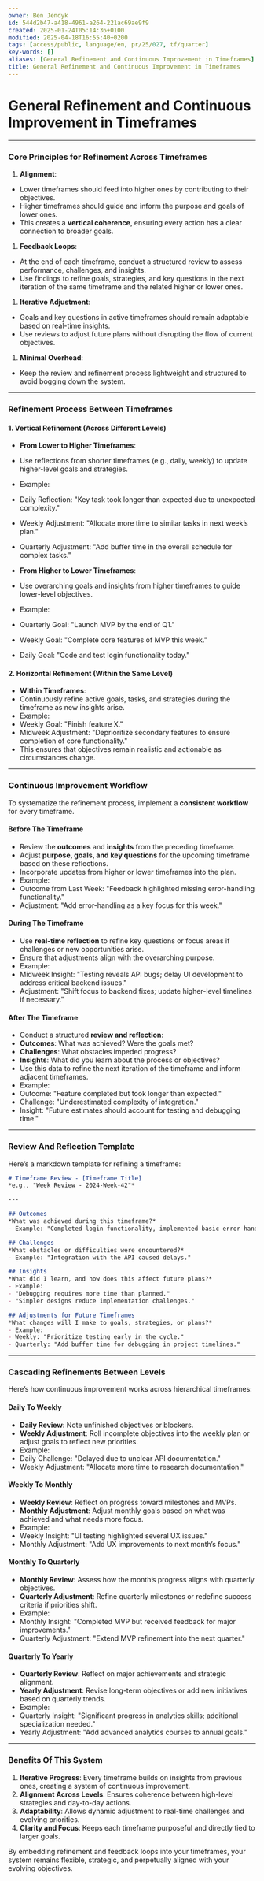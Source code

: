 ```yaml
---
owner: Ben Jendyk
id: 544d2b47-a418-4961-a264-221ac69ae9f9
created: 2025-01-24T05:14:36+0100
modified: 2025-04-18T16:55:40+0200
tags: [access/public, language/en, pr/25/027, tf/quarter]
key-words: []
aliases: [General Refinement and Continuous Improvement in Timeframes]
title: General Refinement and Continuous Improvement in Timeframes
---
```


# General Refinement and Continuous Improvement in Timeframes
---

### **Core Principles for Refinement Across Timeframes**

1. **Alignment**:
- Lower timeframes should feed into higher ones by contributing to their objectives.
- Higher timeframes should guide and inform the purpose and goals of lower ones.
- This creates a **vertical coherence**, ensuring every action has a clear connection to broader goals.

1. **Feedback Loops**:
- At the end of each timeframe, conduct a structured review to assess performance, challenges, and insights.
- Use findings to refine goals, strategies, and key questions in the next iteration of the same timeframe and the related higher or lower ones.

1. **Iterative Adjustment**:
- Goals and key questions in active timeframes should remain adaptable based on real-time insights.
- Use reviews to adjust future plans without disrupting the flow of current objectives.

1. **Minimal Overhead**:
- Keep the review and refinement process lightweight and structured to avoid bogging down the system.

---

### **Refinement Process Between Timeframes**

#### **1. Vertical Refinement (Across Different Levels)**

- **From Lower to Higher Timeframes**:
- Use reflections from shorter timeframes (e.g., daily, weekly) to update higher-level goals and strategies.
- Example:
- Daily Reflection: "Key task took longer than expected due to unexpected complexity."
- Weekly Adjustment: "Allocate more time to similar tasks in next week’s plan."
- Quarterly Adjustment: "Add buffer time in the overall schedule for complex tasks."

- **From Higher to Lower Timeframes**:
- Use overarching goals and insights from higher timeframes to guide lower-level objectives.
- Example:
- Quarterly Goal: "Launch MVP by the end of Q1."
- Weekly Goal: "Complete core features of MVP this week."
- Daily Goal: "Code and test login functionality today."

#### **2. Horizontal Refinement (Within the Same Level)**

- **Within Timeframes**:
- Continuously refine active goals, tasks, and strategies during the timeframe as new insights arise.
- Example:
- Weekly Goal: "Finish feature X."
- Midweek Adjustment: "Deprioritize secondary features to ensure completion of core functionality."
- This ensures that objectives remain realistic and actionable as circumstances change.

---

### **Continuous Improvement Workflow**

To systematize the refinement process, implement a **consistent workflow** for every timeframe.

#### **Before The Timeframe**

- Review the **outcomes** and **insights** from the preceding timeframe.
- Adjust **purpose, goals, and key questions** for the upcoming timeframe based on these reflections.
- Incorporate updates from higher or lower timeframes into the plan.
- Example:
- Outcome from Last Week: "Feedback highlighted missing error-handling functionality."
- Adjustment: "Add error-handling as a key focus for this week."

#### **During The Timeframe**

- Use **real-time reflection** to refine key questions or focus areas if challenges or new opportunities arise.
- Ensure that adjustments align with the overarching purpose.
- Example:
- Midweek Insight: "Testing reveals API bugs; delay UI development to address critical backend issues."
- Adjustment: "Shift focus to backend fixes; update higher-level timelines if necessary."

#### **After The Timeframe**

- Conduct a structured **review and reflection**:
- **Outcomes**: What was achieved? Were the goals met?
- **Challenges**: What obstacles impeded progress?
- **Insights**: What did you learn about the process or objectives?
- Use this data to refine the next iteration of the timeframe and inform adjacent timeframes.
- Example:
- Outcome: "Feature completed but took longer than expected."
- Challenge: "Underestimated complexity of integration."
- Insight: "Future estimates should account for testing and debugging time."

---

### **Review And Reflection Template**

Here’s a markdown template for refining a timeframe:

```markdown
# Timeframe Review - [Timeframe Title]
*e.g., "Week Review - 2024-Week-42"*

---

## Outcomes
*What was achieved during this timeframe?*
- Example: "Completed login functionality, implemented basic error handling."

## Challenges
*What obstacles or difficulties were encountered?*
- Example: "Integration with the API caused delays."

## Insights
*What did I learn, and how does this affect future plans?*
- Example:
- "Debugging requires more time than planned."
- "Simpler designs reduce implementation challenges."

## Adjustments for Future Timeframes
*What changes will I make to goals, strategies, or plans?*
- Example:
- Weekly: "Prioritize testing early in the cycle."
- Quarterly: "Add buffer time for debugging in project timelines."
```

---

### **Cascading Refinements Between Levels**

Here’s how continuous improvement works across hierarchical timeframes:

#### **Daily To Weekly**

- **Daily Review**: Note unfinished objectives or blockers.
- **Weekly Adjustment**: Roll incomplete objectives into the weekly plan or adjust goals to reflect new priorities.
- Example:
- Daily Challenge: "Delayed due to unclear API documentation."
- Weekly Adjustment: "Allocate more time to research documentation."

#### **Weekly To Monthly**

- **Weekly Review**: Reflect on progress toward milestones and MVPs.
- **Monthly Adjustment**: Adjust monthly goals based on what was achieved and what needs more focus.
- Example:
- Weekly Insight: "UI testing highlighted several UX issues."
- Monthly Adjustment: "Add UX improvements to next month’s focus."

#### **Monthly To Quarterly**

- **Monthly Review**: Assess how the month’s progress aligns with quarterly objectives.
- **Quarterly Adjustment**: Refine quarterly milestones or redefine success criteria if priorities shift.
- Example:
- Monthly Insight: "Completed MVP but received feedback for major improvements."
- Quarterly Adjustment: "Extend MVP refinement into the next quarter."

#### **Quarterly To Yearly**

- **Quarterly Review**: Reflect on major achievements and strategic alignment.
- **Yearly Adjustment**: Revise long-term objectives or add new initiatives based on quarterly trends.
- Example:
- Quarterly Insight: "Significant progress in analytics skills; additional specialization needed."
- Yearly Adjustment: "Add advanced analytics courses to annual goals."

---

### **Benefits Of This System**

1. **Iterative Progress**: Every timeframe builds on insights from previous ones, creating a system of continuous improvement.
2. **Alignment Across Levels**: Ensures coherence between high-level strategies and day-to-day actions.
3. **Adaptability**: Allows dynamic adjustment to real-time challenges and evolving priorities.
4. **Clarity and Focus**: Keeps each timeframe purposeful and directly tied to larger goals.

By embedding refinement and feedback loops into your timeframes, your system remains flexible, strategic, and perpetually aligned with your evolving objectives.
